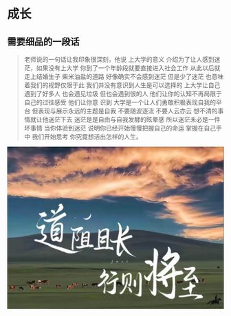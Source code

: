 # 成长
  ## 需要细品的一段话
  >老师说的一句话让我印象很深刻，他说 上大学的意义 介绍为了让人感到迷茫，如果没有上大学 你到了一个年龄段就要直接进入社会工作 从此以后就走上结婚生子 柴米油盐的道路 好像确实不会感到迷茫 但是少了迷茫 也意味着我们的视野仅限于此 我们并没有意识到人生是可以选择的 上大学让自己遇到了好多人 也会遇见垃圾 但也会遇到很的人 他们让你的认知不再局限于自己的过往感受 他们让你意 识到 大学是一个让人们勇敢积极表现自我的平台  但表现与展示永远的主题是自我 不要随波逐流 不要人云亦云 想不清的事情就让他迷茫下去 迷茫是是自由与自我发酵的眩晕感  所以迷茫未必是一件坏事情 当你体验到迷茫 说明你已经开始慢慢把握自己的命运 掌握在自己手中 我们开始思考 你究竟想活出怎样的人生。

![grown](grown.jpeg ':size=70%')
